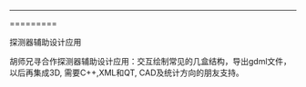 ---------
=========

探测器辅助设计应用


胡师兄寻合作探测器辅助设计应用：交互绘制常见的几盒结构，导出gdml文件，以后再集成3D, 需要C++,XML和QT, CAD及统计方向的朋友支持。
